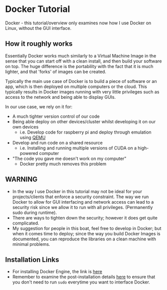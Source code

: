 # Docker Tutorial
Docker - this tutorial/overview only examines now how I use Docker on Linux, without the GUI interface.

## How it roughly works
Essentially Docker works much similarly to a Virtual Machine Image in the sense that you can start off with a clean install, and then build your software on top. The huge difference is the portability with the fact that it is much lighter, and that 'forks' of images can be created.

Typically the main use case of Docker is to build a piece of software or an app, which is then deployed on multiple computers or the cloud. This typically results in Docker images running with very little privileges such as access to the network and being able to display GUIs.

In our use case, we rely on it for:
- A much tighter version control of our code
- Being able deploy on other devices/cluster whilst developing it on our own devices
  - i.e. Develop code for raspberry pi and deploy through emulation using [QEMU](https://www.stereolabs.com/docs/docker/building-arm-container-on-x86/)
- Develop and run code on a shared resource
  - i.e. Installing and running multiple versions of CUDA on a high-powered computer
- "The code you gave me doesn't work on my computer"
  - Docker pretty much removes this problem

## WARNING
- In the way I use Docker in this tutorial may not be ideal for your projects/clients that enforce a security constraint. The way we run Docker to allow for GUI interfacing and network access can lead to a security risk since we allow it to run with all privileges. (Permanently sudo during runtime).
- There are ways to tighten down the security; however it does get quite complicated.
- My suggestion for people in this boat, feel free to develop in Docker; but when it comes time to deploy; since the way you build Docker Images is documented, you can reproduce the libraries on a clean machine with minimal problems.

## Installation Links
- For installing Docker Engine, the link is [here](https://docs.docker.com/engine/install/ubuntu/)
- Remember to examine the post-installation details [here](https://docs.docker.com/engine/install/linux-postinstall/) to ensure that you don't need to run ```sudo``` everytime you want to interface Docker.
